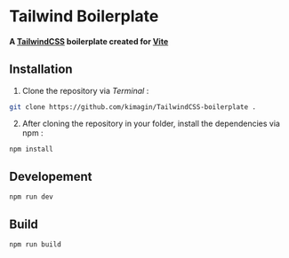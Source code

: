 # Tailwind Boilerplate
#### A [TailwindCSS](https://tailwindcss.com/) boilerplate created for [Vite](https://vitejs.dev/)

## Installation

1. Clone the repository via *Terminal* :

```bash
git clone https://github.com/kimagin/TailwindCSS-boilerplate .
```

2. After cloning the repository in your folder, install the dependencies via npm :

```npm
npm install
```

## Developement

```npm
npm run dev
```


## Build

```npm
npm run build
```

